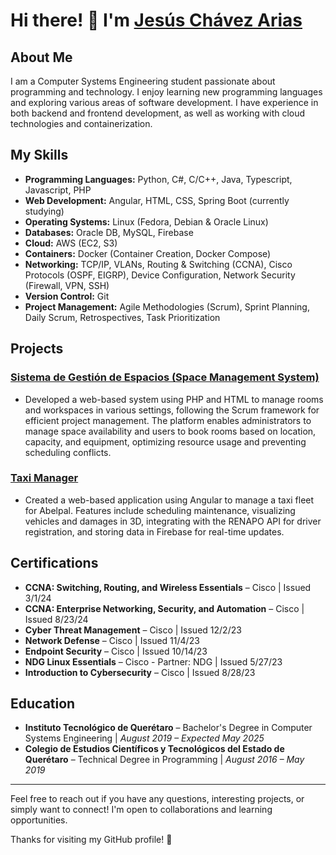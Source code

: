 # Hi there! 👋 I'm [Jesús Chávez Arias](https://github.com/JesusChavezArias)

## About Me
I am a Computer Systems Engineering student passionate about programming and technology. I enjoy learning new programming languages and exploring various areas of software development. I have experience in both backend and frontend development, as well as working with cloud technologies and containerization.

## My Skills
- **Programming Languages:** Python, C#, C/C++, Java, Typescript, Javascript, PHP
- **Web Development:** Angular, HTML, CSS, Spring Boot (currently studying)
- **Operating Systems:** Linux (Fedora, Debian & Oracle Linux)
- **Databases:** Oracle DB, MySQL, Firebase
- **Cloud:** AWS (EC2, S3)
- **Containers:** Docker (Container Creation, Docker Compose)
- **Networking:** TCP/IP, VLANs, Routing & Switching (CCNA), Cisco Protocols (OSPF, EIGRP), Device Configuration, Network Security (Firewall, VPN, SSH)
- **Version Control:** Git
- **Project Management:** Agile Methodologies (Scrum), Sprint Planning, Daily Scrum, Retrospectives, Task Prioritization

## Projects
### [Sistema de Gestión de Espacios (Space Management System)](https://github.com/UrielCG1/SGE)
- Developed a web-based system using PHP and HTML to manage rooms and workspaces in various settings, following the Scrum framework for efficient project management. The platform enables administrators to manage space availability and users to book rooms based on location, capacity, and equipment, optimizing resource usage and preventing scheduling conflicts.

### [Taxi Manager](https://github.com/Taxi-Manager/WEB-Taxi-Manager-ITQ2024)
- Created a web-based application using Angular to manage a taxi fleet for Abelpal. Features include scheduling maintenance, visualizing vehicles and damages in 3D, integrating with the RENAPO API for driver registration, and storing data in Firebase for real-time updates.

## Certifications
- **CCNA: Switching, Routing, and Wireless Essentials** – Cisco | Issued 3/1/24  
- **CCNA: Enterprise Networking, Security, and Automation** – Cisco | Issued 8/23/24  
- **Cyber Threat Management** – Cisco | Issued 12/2/23  
- **Network Defense** – Cisco | Issued 11/4/23  
- **Endpoint Security** – Cisco | Issued 10/14/23  
- **NDG Linux Essentials** – Cisco - Partner: NDG | Issued 5/27/23  
- **Introduction to Cybersecurity** – Cisco | Issued 8/28/23  

## Education
- **Instituto Tecnológico de Querétaro** – Bachelor's Degree in Computer Systems Engineering | *August 2019 – Expected May 2025*
- **Colegio de Estudios Científicos y Tecnológicos del Estado de Querétaro** – Technical Degree in Programming | *August 2016 – May 2019*

---

Feel free to reach out if you have any questions, interesting projects, or simply want to connect! I'm open to collaborations and learning opportunities.

Thanks for visiting my GitHub profile! 🙌
